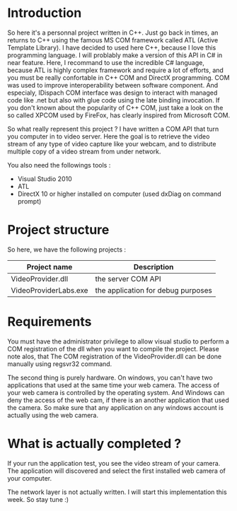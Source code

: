 # Introduction

So here it's a personnal project written in C++. Just go back in times, an returns to C++ using the famous MS COM framework called ATL (Active Template Library). I have decided to used here C++, because I love this programming language. I will problably make a version of this API in C# in near feature. Here, I recommand to use the incredible C# language, because ATL is highly complex framework and require a lot of efforts, and you must be really confortable in C++ COM and DirectX programming. COM was used to improve interoperability between software component. And especialy, IDispach COM interface was design to interact with managed code like .net but also with glue code using the late binding invocation. If you don't known about the popularity of C++ COM, just take a look on the so called XPCOM used by FireFox, has clearly inspired from Microsoft COM.  

So what really represent this project ? I have written a COM API that turn you computer in to video server. Here the goal is to retrieve the video stream of any type of video capture like your webcam, and to distribute multiple copy of a video stream from under network.

You also need the followings tools :

* Visual Studio 2010
* ATL
* DirectX 10 or higher installed on computer (used dxDiag on command prompt)


# Project structure

So here, we have the following projects :

| Project name                 | Description                               |
| ---------------------------- | ----------------------------------------- |
| VideoProvider.dll            | the server COM API                        |
| VideoProviderLabs.exe        | the application for debug purposes        |


# Requirements

You must have the administrator privilege to allow visual studio to perform a COM registration of the dll when you want to compile the project. Please note alos, that The COM registration of the VideoProvider.dll can be done manually using regsvr32 command.

The second thing is purely hardware. On windows, you can't have two applications that used at the same time your web camera. The access of your web camera is controlled by the operating system. And Windows can deny the access of the web cam, if there is an another application that used the camera. So make sure that any application on any windows account is actually using the web camera.

# What is actually completed ?

If your run the application test, you see the video stream of your camera. The application will discovered and select the first installed web camera of your computer.

The network layer is not actually written. I will start this implementation this week. So stay tune :)


